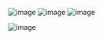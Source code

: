 
![image](https://user-images.githubusercontent.com/49730521/84571407-8b3b7380-adb0-11ea-89bd-978410dec093.png)
![image](https://user-images.githubusercontent.com/49730521/84571495-1ddc1280-adb1-11ea-9316-02e44579a15a.png)
![image](https://user-images.githubusercontent.com/49730521/84571507-3815f080-adb1-11ea-9f4f-eb21b18232b4.png)

![image](https://user-images.githubusercontent.com/49730521/84571526-57ad1900-adb1-11ea-816a-e47a6bfc2aae.png)


